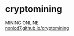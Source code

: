 # cryptomining

MINING ONLINE<br>
<a href="https://noniod7.github.io/cryptomining">noniod7.github.io/cryptomining</a>
